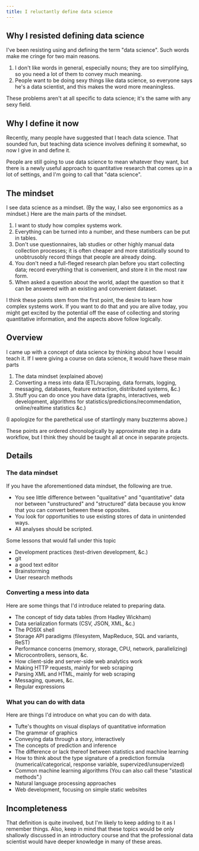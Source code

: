 ```yaml
---
title: I reluctantly define data science
---
```


## Why I resisted defining data science
I've been resisting using and defining the term "data science".
Such words make me cringe for two main reasons.

1. I don't like words in general, especially nouns; they are too
    simplifying, so you need a lot of them to convey much meaning.
2. People want to be doing sexy things like data science, so everyone
    says he's a data scientist, and this makes the word more meaningless.

These problems aren't at all specific to data science; it's the same
with any sexy field.

## Why I define it now
Recently, many people have suggested that I teach data science.
That sounded fun, but teaching data science involves defining it
somewhat, so now I give in and define it.

People are still going to use data science to mean whatever they want, but
there is a newly useful approach to quantitative research that comes up in
a lot of settings, and I'm going to call that "data science".

## The mindset
I see data science as a mindset. (By the way, I also see ergonomics as a mindset.)
Here are the main parts of the mindset.

1. I want to study how complex systems work.
2. Everything can be turned into a number, and these numbers can be put in tables.
3. Don't use questionnaires, lab studies or other highly manual data collection
    processes; it is often cheaper and more statistically sound to unobtrusobly
    record things that people are already doing.
4. You don't need a full-fleged research plan before you start collecting data;
    record everything that is convenient, and store it in the most raw form.
5. When asked a question about the world, adapt the question so that it can be
    answered with an existing and convenient dataset.

I think these points stem from the first point, the desire to learn how complex
systems work. If you want to do that and you are alive today, you might get
excited by the potential off the ease of collecting and storing quantitative
information, and the aspects above follow logically.

## Overview
I came up with a concept of data science by thinking about how I would teach
it. If I were giving a course on data science, it would have these main parts

1. The data mindset (explained above)
2. Converting a mess into data (ETL/scraping, data formats, logging, messaging, databases, feature extraction, distributed systems, &c.)
3. Stuff you can do once you have data (graphs, interactives, web development, algorithms for statistics/predictions/recommendation, online/realtime statistics &c.)

(I apologize for the parethetical use of startlingly many buzzterms above.)

These points are ordered chronologically by approximate step in a data workflow,
but I think they should be taught all at once in separate projects.

## Details

### The data mindset
If you have the aforementioned data mindset, the following are true.

* You see little difference between "qualitative" and "quantitative" data
    nor between "unstructured" and "structured" data because you know that
    you can convert between these opposites.
* You look for opportunities to use existing stores of data in unintended ways.
* All analyses should be scripted.

Some lessons that would fall under this topic

* Development practices (test-driven development, &c.)
* git
* a good text editor
* Brainstorming
* User research methods

### Converting a mess into data
Here are some things that I'd introduce related to preparing data.

* The concept of tidy data tables (from Hadley Wickham)
* Data serialization formats (CSV, JSON, XML, &c.)
* The POSIX shell
* Storage API paradigms (filesystem, MapReduce, SQL and variants, ReST)
* Performance concerns (memory, storage, CPU, network, parallelizing)
* Microcontrollers, sensors, &c.
* How client-side and server-side web analytics work
* Making HTTP requests, mainly for web scraping
* Parsing XML and HTML, mainly for web scraping
* Messaging, queues, &c.
* Regular expressions

### What you can do with data
Here are things I'd introduce on what you can do with data.

* Tufte's thoughts on visual displays of quantitative information
* The grammar of graphics
* Conveying data through a story, interactively
* The concepts of prediction and inference
* The difference or lack thereof between statistics and machine learning
* How to think about the type signature of a prediction formula
    (numerical/categorical, response variable, supervized/unsupervized)
* Common machine learning algorithms (You can also call these "stastical
    methods".)
* Natural language processing approaches
* Web development, focusing on simple static websites

## Incompleteness
That definition is quite involved, but I'm likely to keep adding to it as
I remember things. Also, keep in mind that these topics would be only
shallowly discussed in an introductory course and that the professional
data scientist would have deeper knowledge in many of these areas.
